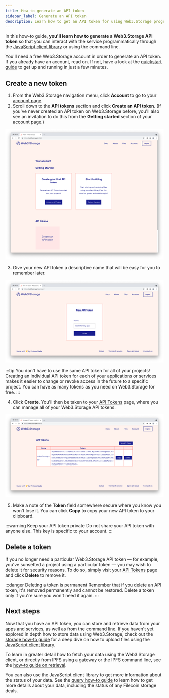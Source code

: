 ```yaml
---
title: How to generate an API token
sidebar_label: Generate an API token
description: Learn how to get an API token for using Web3.Storage programmatically in this quick how-to guide.
---
```


In this how-to guide, **you'll learn how to generate a Web3.Storage API token** so that you can interact with the service programmatically through the [JavaScript client library](../reference/client-library.md) or using the command line.

You'll need a free Web3.Storage account in order to generate an API token. If you already have an account, read on. If not, have a look at the [quickstart guide](../intro.mdx#quickstart) to get up and running in just a few minutes.

## Create a new token


1. From the Web3.Storage navigation menu, click **Account** to go to your [account page](https://web3.storage/account).
1. Scroll down to the **API tokens** section and click **Create an API token**. (If you've never created an API token on Web3.Storage before, you'll also see an invitation to do this from the **Getting started** section of your account page.)

![Screenshot of a Web3.Storage account page](./images/account-page-no-tokens.png)

3. Give your new API token a descriptive name that will be easy for you to remember later.

![Screenshot of a Web3.Storage page for naming a new API token](./images/account-page-name-token.png)

:::tip
You don't have to use the same API token for all of your projects! Creating an individual API token for each of your applications or services makes it easier to change or revoke access in the future to a specific project. You can have as many tokens as you need on Web3.Storage for free.
:::

4. Click **Create**. You'll then be taken to your [API Tokens](https://web3.storage/tokens) page, where you can manage all of your Web3.Storage API tokens.

![Screenshot of a Web3.Storage page showing a user's API tokens](./images/tokens-page.png)

5. Make a note of the **Token** field somewhere secure where you know you won't lose it. You can click **Copy** to copy your new API token to your clipboard.

:::warning Keep your API token private 
Do not share your API token with anyone else. This key is specific to your account.
:::

## Delete a token

If you no longer need a particular Web3.Storage API token — for example, you've sunsetted a project using a particular token — you may wish to delete it for security reasons. To do so, simply visit your [API Tokens](https://web3.storage/tokens) page and click **Delete** to remove it.

:::danger Deleting a token is permanent 
Remember that if you delete an API token, it's removed permanently and cannot be restored. Delete a token only if you're sure you won't need it again.
:::

## Next steps

Now that you have an API token, you can store and retrieve data from your apps and services, as well as from the command line. If you haven't yet explored in depth how to store data using Web3.Storage, check out the [storage how-to guide](./store.md) for a deep dive on how to upload files using the [JavaScript client library](../reference/client-library.md).

To learn in greater detail how to fetch your data using the Web3.Storage client, or directly from IPFS using a gateway or the IPFS command line, see the [how-to guide on retrieval](./retrieve.md).

You can also use the JavaScript client library to get more information about the status of your data. See the [query how-to guide](./query.md) to learn how to get more details about your data, including the status of any Filecoin storage deals.
